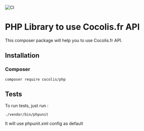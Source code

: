 ![CI](https://github.com/Cocolis-1/cocolis-php/workflows/CI/badge.svg)

# PHP Library to use Cocolis.fr API

This composer package will help you to use Cocolis.fr API.

## Installation

### Composer

`composer require cocolis/php`


## Tests

To run tests, just run :

`./vendor/bin/phpunit`

It will use phpunit.xml config as default